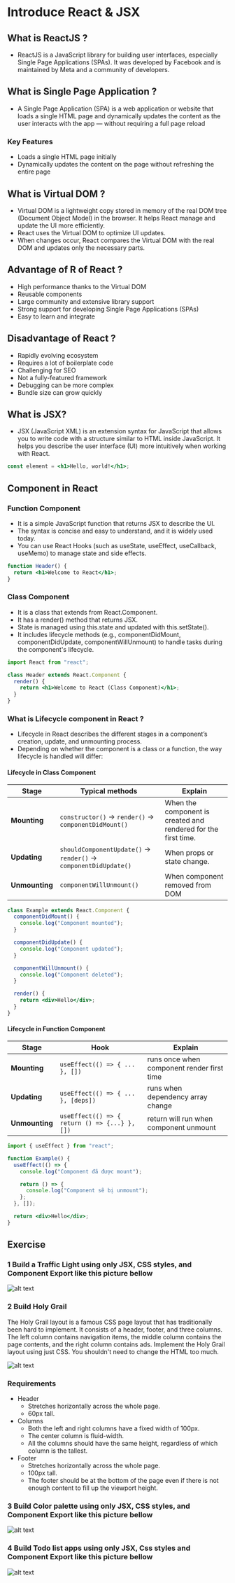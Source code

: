 # Introduce React & JSX

## What is ReactJS ?

- ReactJS is a JavaScript library for building user interfaces, especially Single Page Applications (SPAs). It was developed by Facebook and is maintained by Meta and a community of developers.

## What is Single Page Application ?

- A Single Page Application (SPA) is a web application or website that loads a single HTML page and dynamically updates the content as the user interacts with the app — without requiring a full page reload

### Key Features

- Loads a single HTML page initially
- Dynamically updates the content on the page without refreshing the entire page

## What is Virtual DOM ?

- Virtual DOM is a lightweight copy stored in memory of the real DOM tree (Document Object Model) in the browser. It helps React manage and update the UI more efficiently.
- React uses the Virtual DOM to optimize UI updates.
- When changes occur, React compares the Virtual DOM with the real DOM and updates only the necessary parts.

## Advantage of R of React ?

- High performance thanks to the Virtual DOM
- Reusable components
- Large community and extensive library support
- Strong support for developing Single Page Applications (SPAs)
- Easy to learn and integrate

## Disadvantage of React ?

- Rapidly evolving ecosystem
- Requires a lot of boilerplate code
- Challenging for SEO
- Not a fully-featured framework
- Debugging can be more complex
- Bundle size can grow quickly

## What is JSX?

- JSX (JavaScript XML) is an extension syntax for JavaScript that allows you to write code with a structure similar to HTML inside JavaScript. It helps you describe the user interface (UI) more intuitively when working with React.

```jsx
const element = <h1>Hello, world!</h1>;
```

## Component in React

### Function Component

- It is a simple JavaScript function that returns JSX to describe the UI.
- The syntax is concise and easy to understand, and it is widely used today.
- You can use React Hooks (such as useState, useEffect, useCallback, useMemo) to manage state and side effects.

```jsx
function Header() {
  return <h1>Welcome to React</h1>;
}
```

### Class Component

- It is a class that extends from React.Component.
- It has a render() method that returns JSX.
- State is managed using this.state and updated with this.setState().
- It includes lifecycle methods (e.g., componentDidMount, componentDidUpdate, componentWillUnmount) to handle tasks during the component's lifecycle.

```jsx
import React from "react";

class Header extends React.Component {
  render() {
    return <h1>Welcome to React (Class Component)</h1>;
  }
}
```

### What is Lifecycle component in React ?

- Lifecycle in React describes the different stages in a component’s creation, update, and unmounting process.
- Depending on whether the component is a class or a function, the way lifecycle is handled will differ:

#### Lifecycle in Class Component

| Stage          | Typical methods                                                 | Explain                                                        |
| -------------- | --------------------------------------------------------------- | -------------------------------------------------------------- |
| **Mounting**   | `constructor()` → `render()` → `componentDidMount()`            | When the component is created and rendered for the first time. |
| **Updating**   | `shouldComponentUpdate()` → `render()` → `componentDidUpdate()` | When props or state change.                                    |
| **Unmounting** | `componentWillUnmount()`                                        | When component removed from DOM                                |

```jsx
class Example extends React.Component {
  componentDidMount() {
    console.log("Component mounted");
  }

  componentDidUpdate() {
    console.log("Component updated");
  }

  componentWillUnmount() {
    console.log("Component deleted");
  }

  render() {
    return <div>Hello</div>;
  }
}
```

#### Lifecycle in Function Component

| Stage          | Hook                                          | Explain                                    |
| -------------- | --------------------------------------------- | ------------------------------------------ |
| **Mounting**   | `useEffect(() => { ... }, [])`                | runs once when component render first time |
| **Updating**   | `useEffect(() => { ... }, [deps])`            | runs when dependency array change          |
| **Unmounting** | `useEffect(() => { return () => {...} }, [])` | return will run when component unmount     |

```jsx
import { useEffect } from "react";

function Example() {
  useEffect(() => {
    console.log("Component đã được mount");

    return () => {
      console.log("Component sẽ bị unmount");
    };
  }, []);

  return <div>Hello</div>;
}
```

## Exercise

### 1 Build a Traffic Light using only JSX, CSS styles, and Component Export like this picture bellow

![alt text](image.png)

### 2 Build Holy Grail

The Holy Grail layout is a famous CSS page layout that has traditionally been hard to implement. It consists of a header, footer, and three columns. The left column contains navigation items, the middle column contains the page contents, and the right column contains ads.
Implement the Holy Grail layout using just CSS. You shouldn't need to change the HTML too much.

![alt text](image-1.png)

### Requirements

- Header
  - Stretches horizontally across the whole page.
  - 60px tall.
- Columns
  - Both the left and right columns have a fixed width of 100px.
  - The center column is fluid-width.
  - All the columns should have the same height, regardless of which column is the tallest.
- Footer
  - Stretches horizontally across the whole page.
  - 100px tall.
  - The footer should be at the bottom of the page even if there is not enough content to fill up the viewport height.

### 3 Build Color palette using only JSX, CSS styles, and Component Export like this picture bellow

![alt text](image-2.png)

### 4 Build Todo list apps using only JSX, Css styles and Component Export like this picture bellow

![alt text](image-3.png)
